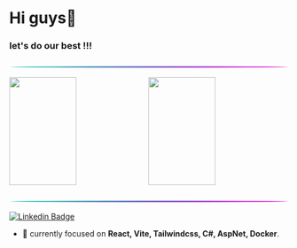   <h1 align="left">Hi guys👋</h1>
  <h3 align="left"> let's do our best !!!</h3>


![image](https://raw.githubusercontent.com/Igor-Vicente/Igor-Vicente/main/line.png)

<div>    
  <img width="49%" height="195px" src="https://awesome-github-stats.azurewebsites.net/user-stats/Igor-Vicente?cardType=level&theme=calm&preferLogin=false&Background=FFFFFF00&Text=14B2EE&Title=55A48C&Border=DDDDDD00&Ring=55A48C" /> 
  <img width="49%" height="195px" src="https://github-readme-stats.vercel.app/api/top-langs/?username=Igor-Vicente&layout=compact&title_color=55A48C&text_color=fff&bg_color=0d1117&border_color=fff0" />  
</div>

![image](https://raw.githubusercontent.com/Igor-Vicente/Igor-Vicente/main/line.png)

[![Linkedin Badge](https://img.shields.io/badge/-LinkedIn-blue?style=flat-square&logo=Linkedin&logoColor=white&link)](https://www.linkedin.com/in/igor-vicente-machado-1818a8219/)

- 🧰 currently focused on **React, Vite, Tailwindcss, C#, AspNet, Docker**.
<!--
## Check my Popular Repos (soon)⭐🔥 
⚡
<div>    
  <a href="" target="_blank"><img width="100px" height="100px" src="" /></a>
</div>
-->
<br />
